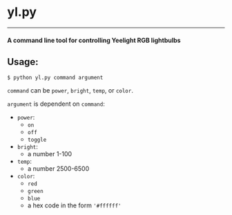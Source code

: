 # yl.py
___
#### A command line tool for controlling Yeelight RGB lightbulbs

## Usage:
`$ python yl.py command argument`

`command` can be `power`, `bright`, `temp`, or `color`.

`argument` is dependent on `command`:
* `power`:
  - `on`
  - `off`
  - `toggle`
* `bright`:
  - a number 1-100
* `temp`:
  - a number 2500-6500
* `color`:
  - `red`
  - `green`
  - `blue`
  - a hex code in the form `'#ffffff'`
